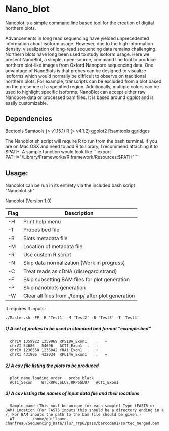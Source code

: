# Nano_blot

Nanoblot is a simple command line based tool for the creation of digital northern blots.

Advancements in long read sequencing have yielded unprecedented information about isoform usage. However, 
due to the high information density, visualization of long-read sequencing data remains challenging. 
Northern blots have long been used to study isoform usage. Here we present NanoBlot, a simple, open-source, 
command line tool to produce northern blot-like images from Oxford Nanopore sequencing data. One advantage 
of NanoBlots is that probes can be designed to visualize isoforms which would normally be difficult to 
observe on traditional northern blots. For example, transcripts can be excluded from a blot based on the 
presence of a specified region. Additionally, multiple colors can be used to highlight specific isoforms. 
NanoBlot can accept either raw Nanopore data or processed bam files. It is based around ggplot and is 
easily customizable. 

## Dependencies 

Bedtools 
Samtools (> v1.15.1)
R (> v4.1.2)
  ggplot2
  Rsamtools
  ggridges
  
The Nanoblot.sh script will require R to run from the bash terminal. If you are on Mac OSX and need to add R to library, I recommend attaching it to $PATH. 
A sample function would look like ```export PATH="/Library/Frameworks/R.framework/Resources:$PATH"```

## Usage:

Nanoblot can be run in its entirety via the included bash script "Nanoblot.sh"

Nanoblot (Version 1.0)

| Flag | Description |
| ---  | --- |
| -H   |  Print help menu |
| -T   |  Probes bed file |
| -B   |  Blots metadata file |
| -M   |  Location of metadata file |
| -R   |  Use custem R script |
| -N   |  Skip data normalization (Work in progress) |
| -C   |  Treat reads as cDNA (disregard strand) |
| -F   |  Skip subsetting BAM files for plot generation |
| -P   |  Skip nanoblots generation |
| -W   |  Clear all files from ./temp/ after plot generation |


It requires 3 inputs:

```./Master.sh -FP -R 'Test1' -M 'Test2' -B 'Test3' -T 'Test4'```

##### 1) A set of probes to be used in standard bed format "example.bed" 
```
  chrIV	1359922	1359969	RPS18A_Exon1	.	+
  chrVI	54686	54696	ACT1_Exon1	.	-
  chrIV	1236558	1236842	YRA1_Exon1	.	+
  chrXI	431906	432034	RPL14A_Exon1	.	+
```

##### 2) A csv file listing the plots to be produced 
```
  plot_name	loading_order	probe_black	
  ACT1_5exon	WT,RRP6,SLU7,RRP6SLU7	ACT1_Exon1	
```

##### 3) A csv listing the names of input data file and their locations
```
  Sample_name (This must be unique for each sample)	Type (FAST5 or BAM)	Location (For FAST5 inputs this should be a directory ending in a /, For BAM inputs the path to the bam file should be given.)
  WT		/home/guillaume-chanfreau/Sequencing_Data/slu7_rrp6/pass/barcode01/sorted_merged.bam
```

